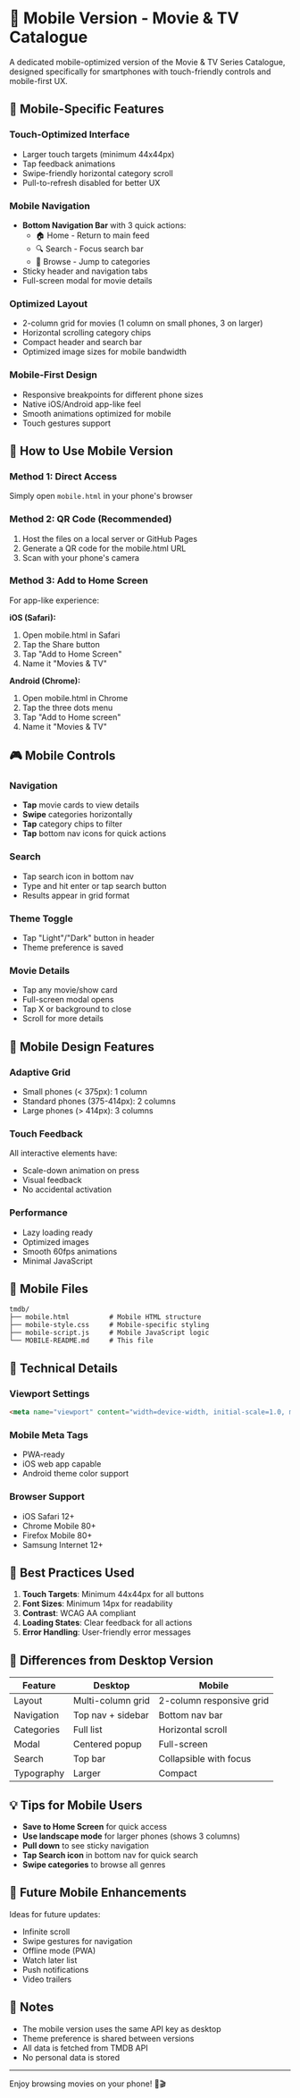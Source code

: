 # 📱 Mobile Version - Movie & TV Catalogue

A dedicated mobile-optimized version of the Movie & TV Series Catalogue, designed specifically for smartphones with touch-friendly controls and mobile-first UX.

## 🎯 Mobile-Specific Features

### **Touch-Optimized Interface**
- Larger touch targets (minimum 44x44px)
- Tap feedback animations
- Swipe-friendly horizontal category scroll
- Pull-to-refresh disabled for better UX

### **Mobile Navigation**
- **Bottom Navigation Bar** with 3 quick actions:
  - 🏠 Home - Return to main feed
  - 🔍 Search - Focus search bar
  - 📂 Browse - Jump to categories
- Sticky header and navigation tabs
- Full-screen modal for movie details

### **Optimized Layout**
- 2-column grid for movies (1 column on small phones, 3 on larger)
- Horizontal scrolling category chips
- Compact header and search bar
- Optimized image sizes for mobile bandwidth

### **Mobile-First Design**
- Responsive breakpoints for different phone sizes
- Native iOS/Android app-like feel
- Smooth animations optimized for mobile
- Touch gestures support

## 📱 How to Use Mobile Version

### **Method 1: Direct Access**
Simply open `mobile.html` in your phone's browser

### **Method 2: QR Code (Recommended)**
1. Host the files on a local server or GitHub Pages
2. Generate a QR code for the mobile.html URL
3. Scan with your phone's camera

### **Method 3: Add to Home Screen**
For app-like experience:

**iOS (Safari):**
1. Open mobile.html in Safari
2. Tap the Share button
3. Tap "Add to Home Screen"
4. Name it "Movies & TV"

**Android (Chrome):**
1. Open mobile.html in Chrome
2. Tap the three dots menu
3. Tap "Add to Home screen"
4. Name it "Movies & TV"

## 🎮 Mobile Controls

### **Navigation**
- **Tap** movie cards to view details
- **Swipe** categories horizontally
- **Tap** category chips to filter
- **Tap** bottom nav icons for quick actions

### **Search**
- Tap search icon in bottom nav
- Type and hit enter or tap search button
- Results appear in grid format

### **Theme Toggle**
- Tap "Light"/"Dark" button in header
- Theme preference is saved

### **Movie Details**
- Tap any movie/show card
- Full-screen modal opens
- Tap X or background to close
- Scroll for more details

## 🎨 Mobile Design Features

### **Adaptive Grid**
- Small phones (< 375px): 1 column
- Standard phones (375-414px): 2 columns
- Large phones (> 414px): 3 columns

### **Touch Feedback**
All interactive elements have:
- Scale-down animation on press
- Visual feedback
- No accidental activation

### **Performance**
- Lazy loading ready
- Optimized images
- Smooth 60fps animations
- Minimal JavaScript

## 📂 Mobile Files

```
tmdb/
├── mobile.html          # Mobile HTML structure
├── mobile-style.css     # Mobile-specific styling
├── mobile-script.js     # Mobile JavaScript logic
└── MOBILE-README.md     # This file
```

## 🔧 Technical Details

### **Viewport Settings**
```html
<meta name="viewport" content="width=device-width, initial-scale=1.0, maximum-scale=1.0, user-scalable=no">
```

### **Mobile Meta Tags**
- PWA-ready
- iOS web app capable
- Android theme color support

### **Browser Support**
- iOS Safari 12+
- Chrome Mobile 80+
- Firefox Mobile 80+
- Samsung Internet 12+

## 🎯 Best Practices Used

1. **Touch Targets**: Minimum 44x44px for all buttons
2. **Font Sizes**: Minimum 14px for readability
3. **Contrast**: WCAG AA compliant
4. **Loading States**: Clear feedback for all actions
5. **Error Handling**: User-friendly error messages

## 🔄 Differences from Desktop Version

| Feature | Desktop | Mobile |
|---------|---------|--------|
| Layout | Multi-column grid | 2-column responsive grid |
| Navigation | Top nav + sidebar | Bottom nav bar |
| Categories | Full list | Horizontal scroll |
| Modal | Centered popup | Full-screen |
| Search | Top bar | Collapsible with focus |
| Typography | Larger | Compact |

## 💡 Tips for Mobile Users

- **Save to Home Screen** for quick access
- **Use landscape mode** for larger phones (shows 3 columns)
- **Pull down** to see sticky navigation
- **Tap Search icon** in bottom nav for quick search
- **Swipe categories** to browse all genres

## 🚀 Future Mobile Enhancements

Ideas for future updates:
- Infinite scroll
- Swipe gestures for navigation
- Offline mode (PWA)
- Watch later list
- Push notifications
- Video trailers

## 📝 Notes

- The mobile version uses the same API key as desktop
- Theme preference is shared between versions
- All data is fetched from TMDB API
- No personal data is stored

---

Enjoy browsing movies on your phone! 📱🎬
